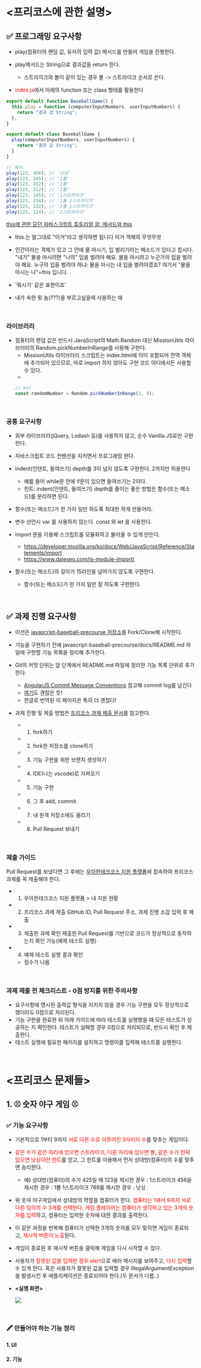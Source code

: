 # <프리코스에 관한 설명>
## ✅ 프로그래밍 요구사항
- play(컴퓨터의 랜덤 값, 유저의 입력 값) 메서드를 만들어 게임을 진행한다.

- play메서드는 String으로 결과값을 return 한다.
  - 스트라이크와 볼이 같이 있는 경우 볼 -> 스트라이크 순서로 쓴다.

- <span style="color:red">index.js</span>에서 아래의 function 또는 class 형태를 활용한다

```javascript
export default function BaseballGame() {
  this.play = function (computerInputNumbers, userInputNumbers) {
    return "결과 값 String";
  };
}

export default class BaseballGame {
  play(computerInputNumbers, userInputNumbers) {
    return "결과 값 String";
  }
}

// 예시
play(123, 456); // '낫싱'
play(123, 345); // '1볼'
play(123, 432); // '2볼'
play(123, 312); // '3볼'
play(123, 145); // '1스트라이크'
play(123, 134); // '1볼 1스트라이크'
play(123, 132); // '2볼 1스트라이크'
play(123, 124); // '2스트라이크'
```
<a href='https://ko.javascript.info/object-methods'>this에 관한 모던 자바스크립트 튜토리얼 글: 메서드와 this</a>

- this.는 말그대로 "이거"라고 생각하면 됩니다 이거 객체의 무엇무엇

- 인간이라는 객체가 있고 그 안에 물 마시기, 입 벌리기라는 메소드가 있다고 칩시다. "내가" 물을 마시려면 "나의" 입을 벌려야 해요. 물을 마시려고 누군가의 입을 벌려야 해요. 누구의 입을 벌려야 하냐: 물을 마시는 내 입을 벌려야겠죠? 여기서 "물을 마시는 나"=this 입니다.

- '뭐시기' 같은 표현이죠'

- 내가 속한 윗 놈(???)을 부르고싶을때 사용하는 애

<br>

### 라이브러리
- 컴퓨터의 랜덤 값은 반드시 JavaScript의 Math.Random 대신 MissionUtils 라이브러리의 Random.pickNumberInRange를 사용해 구한다.
  - MissionUtils 라이브러리 스크립트는 index.html에 이미 포함되어 전역 객체에 추가되어 있으므로, 따로 import 하지 않아도 구현 코드 어디에서든 사용할 수 있다.
  - 
  ```javascript
  // ex)
  const randomNumber = Random.pickNumberInRange(1, 9);
  ```

<br>

### 공통 요구사항
- 외부 라이브러리(jQuery, Lodash 등)를 사용하지 않고, 순수 Vanilla JS로만 구현한다.

- 자바스크립트 코드 컨벤션을 지키면서 프로그래밍 한다.

- indent(인덴트, 들여쓰기) depth를 3이 넘지 않도록 구현한다. 2까지만 허용한다
  - 예를 들어 while문 안에 if문이 있으면 들여쓰기는 2이다.
  - 힌트: indent(인덴트, 들여쓰기) depth를 줄이는 좋은 방법은 함수(또는 메소드)를 분리하면 된다.

- 함수(또는 메소드)가 한 가지 일만 하도록 최대한 작게 만들어라.

- 변수 선언시 var 를 사용하지 않는다. const 와 let 을 사용한다.

- import 문을 이용해 스크립트를 모듈화하고 불러올 수 있게 만든다.
  - https://developer.mozilla.org/ko/docs/Web/JavaScript/Reference/Statements/import
  - https://www.daleseo.com/js-module-import/

- 함수(또는 메소드)의 길이가 15라인을 넘어가지 않도록 구현한다.
  - 함수(또는 메소드)가 한 가지 일만 잘 하도록 구현한다.

<br>

## ✅ 과제 진행 요구사항
- 미션은 <a href='https://github.com/woowacourse/javascript-baseball-precourse/'>javascript-baseball-precourse 저장소</a>를 Fork/Clone해 시작한다.

- 기능을 구현하기 전에 javascript-baseball-precourse/docs/README.md 파일에 구현할 기능 목록을 정리해 추가한다.

- Git의 커밋 단위는 앞 단계에서 README.md 파일에 정리한 기능 목록 단위로 추가한다.
  - <a href='https://gist.github.com/stephenparish/9941e89d80e2bc58a153'>AngularJS Commit Message Conventions</a> 참고해 commit log를 남긴다
  - <a href='https://gist.github.com/joshbuchea/6f47e86d2510bce28f8e7f42ae84c716'>여기</a>도 괜찮은 듯!
  - <span href='https://www.conventionalcommits.org/ko/v1.0.0/'>한글로 번역된 이 페이지</span>은 특히 더 괜찮다!

- 과제 진행 및 제출 방법은 <a href='https://github.com/woowacourse/woowacourse-docs/tree/main/precourse'>프리코스 과제 제출 문서</a>를 참고한다.
  - 1. fork하기
  - 2. fork한 저장소를 clone하기
  - 3. 기능 구현을 위한 브랜치 생성하기
  - 4. IDE(나는 vscode)로 가져오기
  - 5. 기능 구현
  - 6. 그 후 add, commit
  - 7. 내 원격 저장소에도 올리기 
  - 8. Pull Request 보내기

<br>

### 제출 가이드
Pull Request를 보냈다면 그 후에는 <a href='https://apply.techcourse.co.kr/'>우아한테크코스 지원 플랫폼</a>에 접속하여 프리코스 과제를 꼭 제출해야 한다.

- 1. 우아한테크코스 지원 플랫폼 > 내 지원 현황
- 2. 프리코스 과제 제출
  GitHub ID, Pull Request 주소, 과제 진행 소감 입력 후 제출
- 3. 제출한 과제 확인 
  제출한 Pull Request를 기반으로 코드가 정상적으로 동작하는지 확인 가능(예제 테스트 실행)
- 4. 예제 테스트 실행 결과 확인
  - 점수가 나옴

<br>

### 과제 제출 전 체크리스트 - 0점 방지를 위한 주의사항
- 요구사항에 명시된 출력값 형식을 지키지 않을 경우 기능 구현을 모두 정상적으로 했더라도 0점으로 처리된다.
- 기능 구현을 완료한 뒤 아래 가이드에 따라 테스트를 실행했을 때 모든 테스트가 성공하는 지 확인한다. 테스트가 실패할 경우 0점으로 처리되므로, 반드시 확인 후 제출한다.
- 테스트 실행에 필요한 패키지를 설치하고 명령어를 입력해 테스트를 실행한다.

<br>

# <프리코스 문제들>
## 1. ⚾ 숫자 야구 게임 ⚾
### ✅ 기능 요구사항
- 기본적으로 1부터 9까지 <span style="color:red">서로 다른 수로 이루어진 3자리의 수</span>를 맞추는 게임이다.

- <span style="color:red">같은 수가 같은 자리에 있으면 스트라이크, 다른 자리에 있으면 볼, 같은 수가 전혀 없으면 낫싱이란 힌트</span>를 얻고, 그 힌트를 이용해서 먼저 상대방(컴퓨터)의 수를 맞추면 승리한다.
  - 예) 상대방(컴퓨터)의 수가 425일 때
    123을 제시한 경우 : 1스트라이크
    456을 제시한 경우 : 1볼 1스트라이크
    789를 제시한 경우 : 낫싱

- 위 숫자 야구게임에서 상대방의 역할을 컴퓨터가 한다. <span style="color:red">컴퓨터는 1에서 9까지 서로 다른 임의의 수 3개를 선택한다. 게임 플레이어는 컴퓨터가 생각하고 있는 3개의 숫자를 입력</span>하고, 컴퓨터는 입력한 숫자에 대한 결과를 출력한다.

- 이 같은 과정을 반복해 컴퓨터가 선택한 3개의 숫자를 모두 맞히면 게임이 종료되고, <span style="color:red">재시작 버튼이 노출</span>된다.

- 게임이 종료된 후 재시작 버튼을 클릭해 게임을 다시 시작할 수 있다.

- 사용자가 <span style="color:red">잘못된 값을 입력한 경우 alert</span>으로 에러 메시지를 보여주고, <span style="color:red">다시 입력</span>할 수 있게 한다. 혹은 사용자가 잘못된 값을 입력할 경우 IllegalArgumentException을 발생시킨 후 애플리케이션은 종료되어야 한다.(두 문서가 다름..)

- **<실행 화면>**

  <img src='./1. 숫자 야구 게임/images/숫자야구게임 실행화면.gif'>

<br>

### 🖍 만들어야 하는 기능 정리
#### 1. UI


#### 2. 기능
